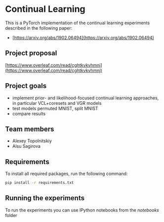 # Continual Learning
This is a PyTorch implementation of the continual learning experiments described in the following paper:
* [https://arxiv.org/abs/1902.06494](https://arxiv.org/abs/1902.06494)

## Project proposal
[https://www.overleaf.com/read/cghtkvkvhmnj](https://www.overleaf.com/read/cghtkvkvhmnj)

## Project goals
* implement prior- and likelihood-focused continual learning approaches, in particular VCL+coresets and  VGR models
* test models permuted MNIST, split MNIST
* compare results

## Team members
* Alexey Topolnitskiy
* Alsu Sagirova

## Requirements
To install all required packages, run the following command:

```bash
pip install -r requirements.txt
```

## Running the experiments
To run the experiments you can use IPython notebooks from the _notebooks_ folder
